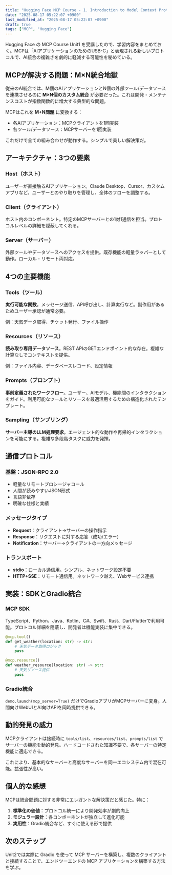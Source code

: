```yaml
---
title: "Hugging Face MCP Course - 1. Introduction to Model Context Protocol 学習メモ"
date: "2025-08-17 05:22:07 +0900"
last_modified_at: "2025-08-17 05:22:07 +0900"
draft: true
tags: ["MCP", "Hugging Face"]
---
```


Hugging Face の MCP Course Unit1 を受講したので、学習内容をまとめておく。MCPは「AIアプリケーションのためのUSB-C」と表現される新しいプロトコルで、AI統合の複雑さを劇的に軽減する可能性を秘めている。

## MCPが解決する問題：M×N統合地獄

従来のAI統合では、M個のAIアプリケーションとN個の外部ツール/データソースを連携させるのに **M×N個のカスタム統合** が必要だった。これは開発・メンテナンスコストが指数関数的に増大する典型的な問題。

MCPはこれを **M+N問題** に変換する：
- 各AIアプリケーション：MCPクライアントを1回実装
- 各ツール/データソース：MCPサーバーを1回実装

これだけで全ての組み合わせが動作する。シンプルで美しい解決策だ。

## アーキテクチャ：3つの要素

### Host（ホスト）
ユーザーが直接触るAIアプリケーション。Claude Desktop、Cursor、カスタムアプリなど。ユーザーとのやり取りを管理し、全体のフローを調整する。

### Client（クライアント）
ホスト内のコンポーネント。特定のMCPサーバーとの1対1通信を担当。プロトコルレベルの詳細を隠蔽してくれる。

### Server（サーバー）
外部ツールやデータソースへのアクセスを提供。既存機能の軽量ラッパーとして動作。ローカル・リモート両対応。

## 4つの主要機能

### Tools（ツール）
**実行可能な関数**。メッセージ送信、API呼び出し、計算実行など。副作用があるためユーザー承認が通常必要。

例：天気データ取得、チケット発行、ファイル操作

### Resources（リソース）
**読み取り専用データソース**。REST APIのGETエンドポイント的な存在。複雑な計算なしでコンテキストを提供。

例：ファイル内容、データベースレコード、設定情報

### Prompts（プロンプト）
**事前定義されたワークフロー**。ユーザー、AIモデル、機能間のインタラクションをガイド。利用可能なツールとリソースを最適活用するための構造化されたテンプレート。

### Sampling（サンプリング）
**サーバー主導のLLM処理要求**。エージェント的な動作や再帰的インタラクションを可能にする。複雑な多段階タスクに威力を発揮。

## 通信プロトコル

### 基盤：JSON-RPC 2.0
- 軽量なリモートプロシージャコール
- 人間が読みやすいJSON形式
- 言語非依存
- 明確な仕様と実績

### メッセージタイプ
- **Request**：クライアント→サーバーの操作指示
- **Response**：リクエストに対する応答（成功/エラー）
- **Notification**：サーバー→クライアントの一方向メッセージ

### トランスポート
- **stdio**：ローカル通信用。シンプル、ネットワーク設定不要
- **HTTP+SSE**：リモート通信用。ネットワーク越え、Webサービス連携

## 実装：SDKとGradio統合

### MCP SDK
TypeScript、Python、Java、Kotlin、C#、Swift、Rust、Dart/Flutterで利用可能。プロトコル詳細を隠蔽し、開発者は機能実装に集中できる。

```python
@mcp.tool()
def get_weather(location: str) -> str:
    # 天気データ取得ロジック
    pass

@mcp.resource()
def weather_resource(location: str) -> str:
    # 天気リソース提供
    pass
```

### Gradio統合
`demo.launch(mcp_server=True)` だけでGradioアプリがMCPサーバーに変身。人間向けWebUIとAI向けAPIを同時提供できる。

## 動的発見の威力

MCPクライアントは接続時に `tools/list`、`resources/list`、`prompts/list` でサーバーの機能を動的発見。ハードコードされた知識不要で、各サーバーの特定機能に適応できる。

これにより、基本的なサーバーと高度なサーバーを同一エコシステム内で混在可能。拡張性が高い。

## 個人的な感想

MCPは統合問題に対する非常にエレガントな解決策だと感じた。特に：

1. **標準化の価値**：プロトコル統一により開発効率が劇的向上
2. **モジュラー設計**：各コンポーネントが独立して進化可能
3. **実用性**：Gradio統合など、すぐに使える形で提供

## 次のステップ

Unit2では実際に Gradio を使って MCP サーバーを構築し、複数のクライアントと接続することで、エンドツーエンドの MCP アプリケーションを構築する方法を学ぶ。
